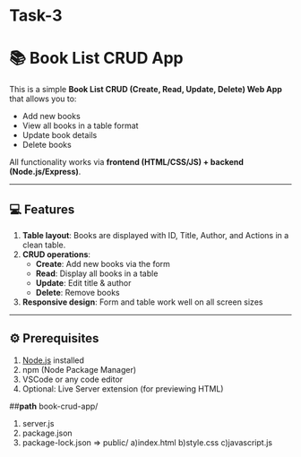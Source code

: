 # Task-3
# 📚 Book List CRUD App

This is a simple **Book List CRUD (Create, Read, Update, Delete) Web App** that allows you to:

- Add new books
- View all books in a table format
- Update book details
- Delete books

All functionality works via **frontend (HTML/CSS/JS) + backend (Node.js/Express)**.

---

## 💻 Features

1. **Table layout**: Books are displayed with ID, Title, Author, and Actions in a clean table.
2. **CRUD operations**:
   - **Create**: Add new books via the form
   - **Read**: Display all books in a table
   - **Update**: Edit title & author
   - **Delete**: Remove books
3. **Responsive design**: Form and table work well on all screen sizes

---

## ⚙️ Prerequisites

1. [Node.js](https://nodejs.org/) installed
2. npm (Node Package Manager)
3. VSCode or any code editor
4. Optional: Live Server extension (for previewing HTML)

##**path**
book-crud-app/
1) server.js
2) package.json
3) package-lock.json
=> public/
a)index.html
b)style.css
c)javascript.js
